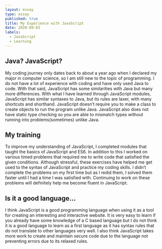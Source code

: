 ```yaml
---
layout: essay
type: essay
published: true
title: My Experience with JavaScript
date: 2020-09-03
labels:
  - JavaScript
  - Learning
---
```


## Java? JavaScript?
My coding journey only dates back to about a year ago when I declared my major in computer science, so I am still new to the topic of programming. I do not have a lot of experience with coding and have only used Java to code. With that said, JavaScript has some similarities with Java but many more differences. With what I have learned through JavaScript modules, JavaScript has similar syntaxes to Java, but its rules are laxer, with many shortcuts and shorthand. JavaScript doesn’t require you to make a class to create objects to run the program unlike Java. JavaScript also does not have static type checking so you are able to mismatch types without running into problems(sometimes) unlike Java.

## My training
To improve my understanding of JavaScript, I completed modules that taught the basics of JavaScript and ES6. In addition to this I worked on various timed problems that required me to write code that satisfied the given conditions. Although stressful, these exercises have helped me get used to the syntax of JavaScript and practice my coding skills. I didn’t complete the problems on my first time but as I redid them, I solved them faster until I had a time I was satisfied with. Continuing to work on these problems will  definitely help me become fluent in JavaScript.
   
## Is it a good language...
I think JavaScript is a good programming language when using it as a tool for creating an interesting and interactive website. It is very easy to learn if you already have some knowledge of a C based language but I do not think it is a good language to learn as a first language as it has syntax rules that do not translate to other languages very well. I also think JavaScript takes more work to create and maintain secure code due to the language not preventing errors due to its relaxed rules.
